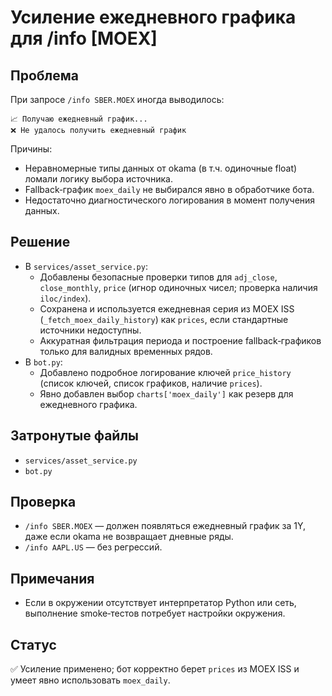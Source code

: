 # Усиление ежедневного графика для /info [MOEX]

## Проблема
При запросе `/info SBER.MOEX` иногда выводилось:
```
📈 Получаю ежедневный график...
❌ Не удалось получить ежедневный график
```
Причины:
- Неравномерные типы данных от okama (в т.ч. одиночные float) ломали логику выбора источника.
- Fallback‑график `moex_daily` не выбирался явно в обработчике бота.
- Недостаточно диагностического логирования в момент получения данных.

## Решение
- В `services/asset_service.py`:
  - Добавлены безопасные проверки типов для `adj_close`, `close_monthly`, `price` (игнор одиночных чисел; проверка наличия `iloc/index`).
  - Сохранена и используется ежедневная серия из MOEX ISS (`_fetch_moex_daily_history`) как `prices`, если стандартные источники недоступны.
  - Аккуратная фильтрация периода и построение fallback‑графиков только для валидных временных рядов.
- В `bot.py`:
  - Добавлено подробное логирование ключей `price_history` (список ключей, список графиков, наличие `prices`).
  - Явно добавлен выбор `charts['moex_daily']` как резерв для ежедневного графика.

## Затронутые файлы
- `services/asset_service.py`
- `bot.py`

## Проверка
- `/info SBER.MOEX` — должен появляться ежедневный график за 1Y, даже если okama не возвращает дневные ряды.
- `/info AAPL.US` — без регрессий.

## Примечания
- Если в окружении отсутствует интерпретатор Python или сеть, выполнение smoke‑тестов потребует настройки окружения.

## Статус
✅ Усиление применено; бот корректно берет `prices` из MOEX ISS и умеет явно использовать `moex_daily`.